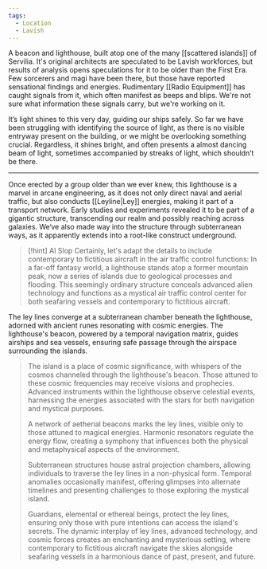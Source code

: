 ```yaml
---
tags:
  - Location
  - Lavish
---
```

A beacon and lighthouse, built atop one of the many [[scattered islands]] of Servilia. It's original architects are speculated to be Lavish workforces, but results of analysis opens speculations for it to be older than the First Era. 
Few sorcerers and magi have been there, but those have reported sensational findings and energies. 
Rudimentary [[Radio Equipment]] has caught signals from it, which often manifest as beeps and blips. We're not sure what information these signals carry, but we're working on it.

It’s light shines to this very day, guiding our ships safely. 
So far we have been struggling with identifying the source of light, as there is no visible entryway present on the building, or we might be overlooking something crucial.
Regardless, it shines bright, and often presents a almost dancing beam of light, sometimes accompanied by streaks of light, which shouldn’t be there.
***
Once erected by a group older than we ever knew, this lighthouse is a marvel in arcane engineering, as it does not only direct naval and aerial traffic, but also conducts [[Leyline|Ley]]
energies, making it part of a transport network. Early studies and experiments revealed it to be part of a gigantic structure, transcending our realm and possibly reaching across galaxies. 
We‘ve also made way into the structure through subterranean ways, as it apparently extends into a root-like construct underground.



> [!hint] AI Slop
> Certainly, let's adapt the details to include contemporary to fictitious aircraft in the air traffic control functions:
>In a far-off fantasy world, a lighthouse stands atop a former mountain peak, now a series of islands due to geological processes and flooding. This seemingly ordinary structure conceals advanced alien technology and functions as a mystical air traffic control center for both seafaring vessels and contemporary to fictitious aircraft.
>
The ley lines converge at a subterranean chamber beneath the lighthouse, adorned with ancient runes resonating with cosmic energies. The lighthouse's beacon, powered by a temporal navigation matrix, guides airships and sea vessels, ensuring safe passage through the airspace surrounding the islands.
>
>The island is a place of cosmic significance, with whispers of the cosmos channeled through the lighthouse's beacon. Those attuned to these cosmic frequencies may receive visions and prophecies. Advanced instruments within the lighthouse observe celestial events, harnessing the energies associated with the stars for both navigation and mystical purposes.
>
>A network of aetherial beacons marks the ley lines, visible only to those attuned to magical energies. Harmonic resonators regulate the energy flow, creating a symphony that influences both the physical and metaphysical aspects of the environment.
>
>Subterranean structures house astral projection chambers, allowing individuals to traverse the ley lines in a non-physical form. Temporal anomalies occasionally manifest, offering glimpses into alternate timelines and presenting challenges to those exploring the mystical island.
>
>Guardians, elemental or ethereal beings, protect the ley lines, ensuring only those with pure intentions can access the island's secrets. The dynamic interplay of ley lines, advanced technology, and cosmic forces creates an enchanting and mysterious setting, where contemporary to fictitious aircraft navigate the skies alongside seafaring vessels in a harmonious dance of past, present, and future.
